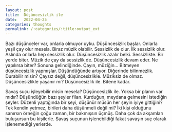 ```yaml
---
layout: post
title:  Düşüncesizlik ile
date:   2022-04-25
categories: thoughts
permalink: /:categories/:title:output_ext
---
```


Bazı düşünceler var, onlarla olmuyor uyku. Düşüncesizlik başlar.
Onlarla yeşil çay olur mesela. Biraz müzik olabilir. Sessizlik de olur. İlk sessizlik olur.
Aslında onlarla hep sessizlik olur. Düşüncesizlik azalır belki. Sessizlikte.
Bir yerde biter. Müzik de çay da sessizlik de. Düşüncesizlik devam eder.
Ne yapılırsa biter? Sonuna gelindiğinde. Çayın, müziğin...
Bitmeyen düşüncesizlik yapmışlar. Düşündüğünde artıyor. Diğerinde bilinmezlik.
Durabilir misin? Çaysız değil, düşüncesizlikle. Müziksiz de olmaz.
Düşüncesizlikle yaşanır mı? Düşüncesizlik ile. Bitene kadar.

Savaş suçu işleyebilir misin mesela? Düşüncesizlik ile.
Yoksa bir planın var mıdır? Düşündüğün bazı şeyler filan.
Kurduğun, meydana gelmesini istediğin şeyler.
Düzenli yaptığında bir şeyi, düşünür müsün her şeyin iyiye gittiğini?
Tek kendin yetmez, birileri daha düşünmeli değil mi?
İki kişi olduğunu sanırsın örneğin çoğu zaman, bir bakmışsın üçmüş.
Daha çok da akşamları buluşursun bu kişilerle.
Savaş suçunun işlenebildiği fakat savaşın suç olarak işlenemediği yerlerde.


